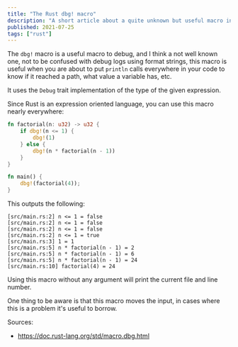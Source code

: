 ```yaml
---
title: "The Rust dbg! macro"
description: "A short article about a quite unknown but useful macro in Rust."
published: 2021-07-25
tags: ["rust"]
---
```


The `dbg!` macro is a useful macro to debug, and I think a not well known one, not to be confused with debug logs using format strings, this macro is useful when you are about to put `println` calls everywhere in your code to know if it reached a path, what value a variable has, etc.

It uses the `Debug` trait implementation of the type of the given expression.

Since Rust is an expression oriented language, you can use this macro nearly everywhere:

```rust
fn factorial(n: u32) -> u32 {
    if dbg!(n <= 1) {
        dbg!(1)
    } else {
        dbg!(n * factorial(n - 1))
    }
}

fn main() {
    dbg!(factorial(4));
}
```

This outputs the following:

```
[src/main.rs:2] n <= 1 = false
[src/main.rs:2] n <= 1 = false
[src/main.rs:2] n <= 1 = false
[src/main.rs:2] n <= 1 = true
[src/main.rs:3] 1 = 1
[src/main.rs:5] n * factorial(n - 1) = 2
[src/main.rs:5] n * factorial(n - 1) = 6
[src/main.rs:5] n * factorial(n - 1) = 24
[src/main.rs:10] factorial(4) = 24
```

Using this macro without any argument will print the current file and line number.

One thing to be aware is that this macro moves the input, in cases where this is a problem it's useful to borrow.

Sources:
- <https://doc.rust-lang.org/std/macro.dbg.html>

